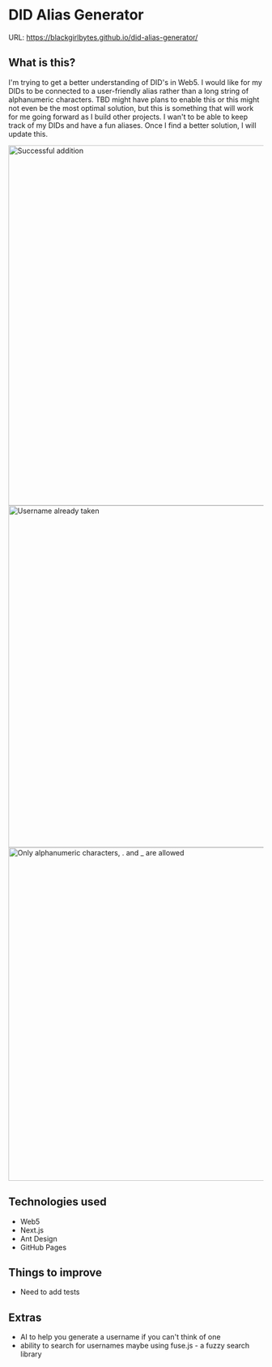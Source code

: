 # DID Alias Generator
URL: https://blackgirlbytes.github.io/did-alias-generator/
## What is this?
I'm trying to get a better understanding of DID's in Web5. I would like for my DIDs to be connected to a user-friendly alias rather than a long string of alphanumeric characters. TBD might have plans to enable this or this might not even be the most optimal solution, but this is something that will work for me going forward as I build other projects. I wan't to be able to keep track of my DIDs and have a fun aliases. Once I find a better solution, I will update this.


<img width="712" alt="Successful addition" src="https://github.com/blackgirlbytes/did-alias-generator/assets/22990146/13bbff49-42e1-44b0-b4b8-9fd4af688ff3">
<img width="676" alt="Username already taken" src="https://github.com/blackgirlbytes/did-alias-generator/assets/22990146/2a5efdfd-6b68-4b64-8d27-6712fed6aad0">
<img width="659" alt="Only alphanumeric characters, . and _ are allowed" src="https://github.com/blackgirlbytes/did-alias-generator/assets/22990146/c6204ca4-343d-4f6c-aef1-649bb7f9597d">


## Technologies used
- Web5
- Next.js
- Ant Design
- GitHub Pages
## Things to improve
- Need to add tests
## Extras
-  AI to help you generate a username if you can't think of one
- ability to search for usernames maybe using fuse.js - a fuzzy search library

